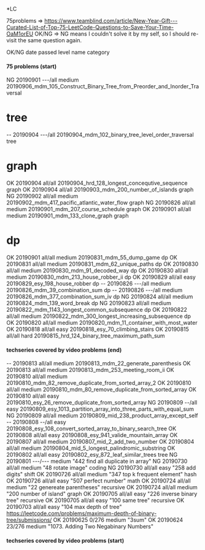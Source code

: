 *LC

75problems => https://www.teamblind.com/article/New-Year-Gift---Curated-List-of-Top-75-LeetCode-Questions-to-Save-Your-Time-OaM1orEU
OK/NG => NG means I couldn't solve it by my self, so I should re-visit the same question again.

OK/NG   date    passed  level   name    category

#### 75 problems (start)
NG  20190901    ---/all  medium 20190906_mdm_105_Construct_Binary_Tree_from_Preorder_and_Inorder_Traversal
# tree
--  20190904    ---/all  20190904_mdm_102_binary_tree_level_order_traversal tree
# graph
OK  20190904    all/all  20190904_hrd_128_longest_concequtive_sequence  graph
OK  20190904    all/all  20190903_mdm_200_number_of_islands graph
NG  20190902    all/all  medium 20190902_mdm_417_pacific_atlantic_water_flow    graph
NG  20190826    all/all  medium 20190901_mdm_207_course_schedule    graph
OK  20190901    all/all  medium 20190901_mdm_133_clone_graph   graph
# dp
OK  20190901    all/all  medium 20190831_mdm_55_dump_game   dp
OK  20190831    all/all  medium 20190831_mdm_62_unique_paths    dp
OK  20190830    all/all  medium 20190830_mdm_91_decoded_way dp
OK  20190830    all/all  medium 20190830_mdm_213_house_robber_ii    dp
OK  20190829    all/all  easy   20190829_esy_198_house_robber   dp
--  20190826    ---/all  medium 20190826_mdm_39_combination_sum dp
--  20190826    ---/all  medium 20190826_mdm_377_combination_sum_iv dp
NG  20190824    all/all  medium 20190824_mdm_139_word_break    dp
NG  20190823    all/all  medium 20190822_mdm_1143_longest_common_subsequence    dp
OK  20190822    all/all  medium 20190822_mdm_300_longest_increasing_subsequence dp
OK  20190820    all/all  medium 20190820_mdm_11_container_with_most_water
OK  20190818    all/all  easy   20190818_esy_70_climbing_stairs
OK  20190815    all/all  hard   20190815_hrd_124_binary_tree_maximum_path_sum
#### techseries covered by video problems (end)
--  20190813    all/all medium  20190813_mdm_22_generate_parenthesis
OK  20190813    all/all medium  20190813_mdm_253_meeting_room_ii
OK  20190810    all/all medium  20190810_mdm_82_remove_duplicate_from_sorted_array_2
OK  20190810    all/all medium  20190810_mdm_80_remove_duplicate_from_sorted_array
OK  20190810    all/all easy    20190810_esy_26_remove_duplicate_from_sorted_array
NG  20190809    --/all  easy    20190809_esy_1013_partition_array_into_three_parts_with_equal_sum
NG  20190809    all/all medium  20190809_mid_238_product_array_except_self
--  20190808    --/all  easy    20190808_esy_108_convert_sorted_array_to_binary_search_tree
OK  20190808    all/all easy    20190808_esy_941_valide_mountain_array
OK  20190807    all/all medium  20190807_mid_2_add_two_number
OK  20190804    all/all medium  20190804_mid_5_longest_palindromic_substring
OK  20190802    all/all easy  20190802_esy_872_leaf_similar_trees   tree
NG  20190801    ---/--- medium  "442 find all duplicate in array"
NG  20190730    all/all medium  "48 rotate image"    coding
NG  20190730    all/all easy  "258 add digits"    shift
OK  20190726    all/all medium  "347 top k frequent element"    hash
OK  20190726    all/all easy  "507 perfect number"    math
OK  20190724    all/all medium  "22 genereate parentheses"      recursive
OK  20190724    all/all medium  "200 number of island"          graph
OK  20190705    all/all easy    "226 inverse binary tree"       recursive
OK  20190705    all/all easy    "100 same tree"                 recursive
OK  20190703    all/all easy    "104 max depth of tree" https://leetcode.com/problems/maximum-depth-of-binary-tree/submissions/
OK  20190625    0/276  medium  "3sum"
OK  20190624    23/276  medium  "1073. Adding Two Negabinary Numbers"
#### techseries covered by video problems (start)
